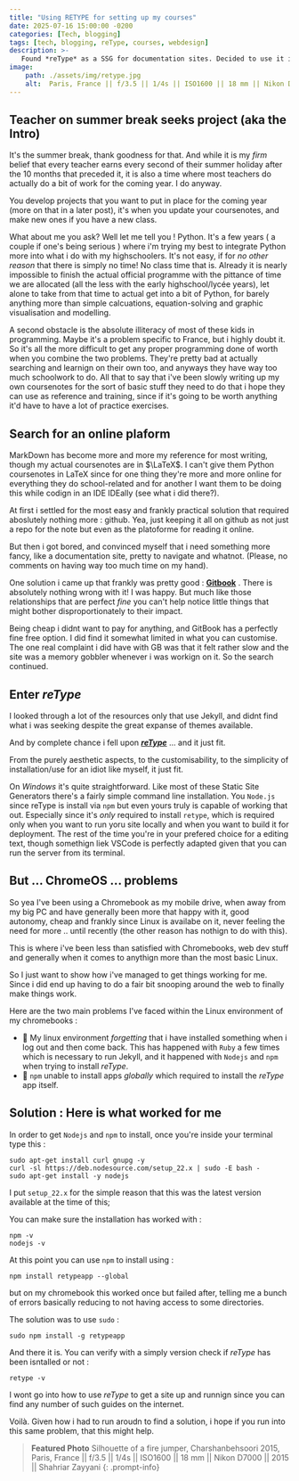 ```yaml
---
title: "Using RETYPE for setting up my courses"
date: 2025-07-16 15:00:00 -0200
categories: [Tech, blogging]
tags: [tech, blogging, reType, courses, webdesign] 
description: >-
   Found *reType* as a SSG for documentation sites. Decided to use it in ChromeOS, frustration ensued. 
image: 
    path: ./assets/img/retype.jpg
    alt:  Paris, France || f/3.5 || 1/4s || ISO1600 || 18 mm || Nikon D7000 || 2015 || Shahriar Zayyani
---
```

## Teacher on summer break seeks project (aka the Intro)

It's the summer break, thank goodness for that. And while it is my *firm* belief that every teacher earns every second of their summer holiday after the 10 months that preceded it, it is also a time where most teachers do actually do a bit of work for the coming year. I do anyway. 

You develop projects that you want to put in place for the coming year (more on that in a later post), it's when you update your coursenotes, and make new ones if you have a new class. 

What about me you ask? Well let me tell you ! Python. It's a few years ( a couple if one's being serious ) where i'm trying my best to integrate Python more into what i do with my highschoolers. It's not easy, if for *no other reason* that there is simply no time! No class time that is. Already it is nearly impossible to finish the actual official programme with the pittance of time we are allocated (all the less with the early highschool/lycée years), let alone to take from that time to actual get into a bit of Python, for barely anything more than simple calcuations, equation-solving and graphic visualisation and modelling. 

A second obstacle is the absolute illiteracy of most of these kids in programming. Maybe it's a problem specific to France, but i highly doubt it. So it's all the more difficult to get any proper programming done of worth when you combine the two problems. They're pretty bad at actually searching and learnign on their own too, and anyways they have way too much schoolwork to do. All that to say that i've been slowly writing up my own coursenotes for the sort of basic stuff they need to do that i hope they can use as reference and training, since if it's going to be worth anything it'd have to have a lot of practice exercises. 

## Search for an online plaform

MarkDown has become more and more my reference for most writing, though my actual coursenotes are in $\LaTeX$. I can't give them Python coursenotes in LaTeX since for one thing they're more and more online for everything they do school-related and for another I want them to be doing this while codign in an IDE IDEally (see what i did there?). 

At first i settled for the most easy and frankly practical solution that required aboslutely nothing more : github. Yea, just keeping it all on github as not just a repo for the note but even as the platoforme for reading it online. 

But then i got bored, and convinced myself that i need something more fancy, like a documentation site, pretty to navigate and whatnot. (Please, no comments on having way too much time on my hand). 

One solution i came up that frankly was pretty good : **[Gitbook](https://gitbook.com)** . There is absolutely nothing wrong with it! I was happy. But much like those relationships that are perfect *fine* you can't help notice little things that might bother disproportionately to their impact. 

Being cheap i didnt want to pay for anything, and GitBook has a perfectly fine free option. I did find it somewhat limited in what you can customise. The one real complaint i did have with GB was that it felt rather slow and the site was a memory gobbler whenever i was workign on it. So the search continued. 

## Enter *reType*

I looked through a lot of the resources only that use Jekyll, and didnt find what i was seeking despite the great expanse of themes available. 

And by complete chance i fell upon ***[reType](https://retype.com)*** ... and it just fit. 

From the purely aesthetic aspects, to the customisability, to the simplicity of installation/use for an idiot like myself, it just fit. 

On *Windows* it's quite straightforward. Like most of these Static Site Generators there's a fairly simple command line installation. You `Node.js` since reType is install via `npm` but even yours truly is capable of working that out. Especially since it's *only* required to install `retype`, which is required only when you want to run yoru site locally and when you want to build it for deployment. The rest of the time you're in your prefered choice for a editing text, though somethign liek VSCode is perfectly adapted given that you can run the server from its terminal. 

## But ... ChromeOS ... problems

So yea I've been using a Chromebook as my mobile drive, when away from my big PC and have generally been more that happy with it, good autonomy, cheap and frankly since Linux is availabe on it, never feeling the need for more .. until recently (the other reason has nothign to do with this). 

This is where i've been less than satisfied with Chromebooks, web dev stuff and generally when it comes to anythign more than the most basic Linux. 

So I just want to show how i've managed to get things working for me. Since i did end up having to do a fair bit snooping around the web to finally make things work. 

Here are the two main problems I've faced within the Linux environment of my chromebooks : 
* :firecracker: My linux environment *forgetting* that i have installed something when i log out and then come back. This has happened with `Ruby` a few times which is necessary to run Jekyll, and it happened with `Nodejs` and `npm` when trying to install *reType*. 
* :firecracker: `npm` unable to install apps *globally* which required to install the *reType* app itself. 

## Solution : Here is what worked for me 

In order to get `Nodejs` and `npm` to install, once you're inside your terminal type this : 

```
sudo apt-get install curl gnupg -y
curl -sl https://deb.nodesource.com/setup_22.x | sudo -E bash -
sudo apt-get install -y nodejs
```
I put `setup_22.x` for the simple reason that this was the latest version available at the time of this; 

You can make sure the installation has worked with : 

```
npm -v
nodejs -v
```

At this point you can use `npm` to install using : 

```
npm install retypeapp --global
``` 

but on my chromebook this worked once but failed after, telling me a bunch of errors basically reducing to not having access to some directories. 

The solution was to use `sudo`  : 

```
sudo npm install -g retypeapp
```
And there it is. You can verify with a simply version check if *reType* has been isntalled or not : 

```
retype -v
```

I wont go into how to use *reType* to get a site up and runnign since you can find any number of such guides on the internet. 

Voilà. Given how i had to run aroudn to find a solution, i hope if you run into this same problem, that this might help. 

> **Featured Photo**
Silhouette of a fire jumper, Charshanbehsoori 2015, Paris, France || f/3.5 || 1/4s || ISO1600 || 18 mm || Nikon D7000 || 2015 || Shahriar Zayyani
{: .prompt-info}